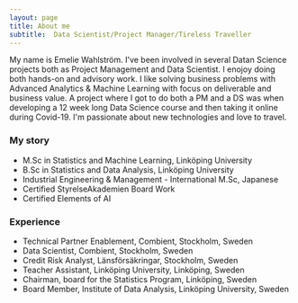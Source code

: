 ```yaml
---
layout: page
title: About me
subtitle:  Data Scientist/Project Manager/Tireless Traveller
---
```


My name is Emelie Wahlström. I've been involved in several Datan Science projects both as Project Management and Data Scientist. I enojoy doing both hands-on and advisory work. I like solving business problems with Advanced Analytics & Machine Learning with focus on deliverable and business value. A project where I got to do both a PM and a DS was when developing a 12 week long Data Science course and then taking it online during Covid-19. I'm passionate about new technologies and love to travel.


### My story

+ M.Sc in Statistics and Machine Learning, Linköping University
+ B.Sc in Statistics and Data Analysis, Linköping University
+ Industrial Engineering & Management - International M.Sc, Japanese
+ Certified StyrelseAkademien Board Work
+ Certified Elements of AI


### Experience

+ Technical Partner Enablement, Combient, Stockholm, Sweden
+ Data Scientist, Combient, Stockholm, Sweden
+ Credit Risk Analyst, Länsförsäkringar, Stockholm, Sweden 
+ Teacher Assistant, Linköping University, Linköping, Sweden
+ Chairman, board for the Statistics Program, Linköping, Sweden
+ Board Member, Institute of Data Analysis, Linköping University, Sweden
